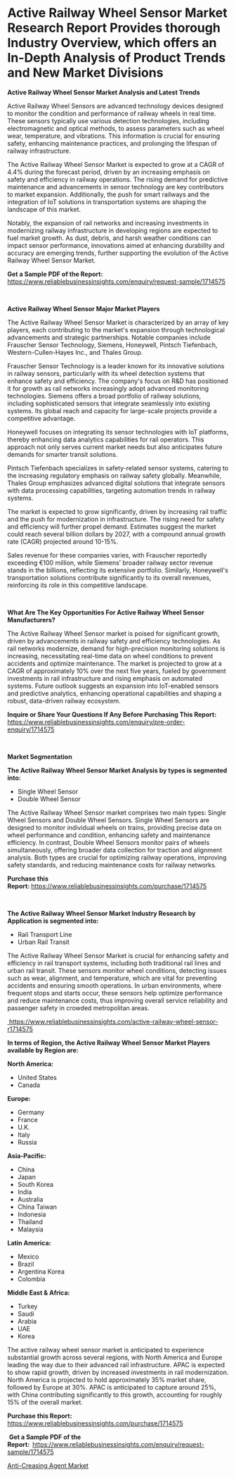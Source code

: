 <p><h1>Active Railway Wheel Sensor Market Research Report Provides thorough Industry Overview, which offers an In-Depth Analysis of Product Trends and New Market Divisions</h1></p><p><strong>Active Railway Wheel Sensor Market Analysis and Latest Trends</strong></p>
<p><p>Active Railway Wheel Sensors are advanced technology devices designed to monitor the condition and performance of railway wheels in real time. These sensors typically use various detection technologies, including electromagnetic and optical methods, to assess parameters such as wheel wear, temperature, and vibrations. This information is crucial for ensuring safety, enhancing maintenance practices, and prolonging the lifespan of railway infrastructure.</p><p>The Active Railway Wheel Sensor Market is expected to grow at a CAGR of 4.4% during the forecast period, driven by an increasing emphasis on safety and efficiency in railway operations. The rising demand for predictive maintenance and advancements in sensor technology are key contributors to market expansion. Additionally, the push for smart railways and the integration of IoT solutions in transportation systems are shaping the landscape of this market. </p><p>Notably, the expansion of rail networks and increasing investments in modernizing railway infrastructure in developing regions are expected to fuel market growth. As dust, debris, and harsh weather conditions can impact sensor performance, innovations aimed at enhancing durability and accuracy are emerging trends, further supporting the evolution of the Active Railway Wheel Sensor Market.</p></p>
<p><strong>Get a Sample PDF of the Report:&nbsp;</strong> <a href="https://www.reliablebusinessinsights.com/enquiry/request-sample/1714575?utm_campaign=1121&utm_medium=2&utm_source=Github&utm_content=ia&utm_term=11012025&utm_id=active-railway-wheel-sensor">https://www.reliablebusinessinsights.com/enquiry/request-sample/1714575</a></p>
<p>&nbsp;</p>
<p><strong>Active Railway Wheel Sensor Major Market Players</strong></p>
<p><p>The Active Railway Wheel Sensor Market is characterized by an array of key players, each contributing to the market's expansion through technological advancements and strategic partnerships. Notable companies include Frauscher Sensor Technology, Siemens, Honeywell, Pintsch Tiefenbach, Western-Cullen-Hayes Inc., and Thales Group.</p><p>Frauscher Sensor Technology is a leader known for its innovative solutions in railway sensors, particularly with its wheel detection systems that enhance safety and efficiency. The company's focus on R&D has positioned it for growth as rail networks increasingly adopt advanced monitoring technologies. Siemens offers a broad portfolio of railway solutions, including sophisticated sensors that integrate seamlessly into existing systems. Its global reach and capacity for large-scale projects provide a competitive advantage.</p><p>Honeywell focuses on integrating its sensor technologies with IoT platforms, thereby enhancing data analytics capabilities for rail operators. This approach not only serves current market needs but also anticipates future demands for smarter transit solutions.</p><p>Pintsch Tiefenbach specializes in safety-related sensor systems, catering to the increasing regulatory emphasis on railway safety globally. Meanwhile, Thales Group emphasizes advanced digital solutions that integrate sensors with data processing capabilities, targeting automation trends in railway systems.</p><p>The market is expected to grow significantly, driven by increasing rail traffic and the push for modernization in infrastructure. The rising need for safety and efficiency will further propel demand. Estimates suggest the market could reach several billion dollars by 2027, with a compound annual growth rate (CAGR) projected around 10-15%.</p><p>Sales revenue for these companies varies, with Frauscher reportedly exceeding €100 million, while Siemens’ broader railway sector revenue stands in the billions, reflecting its extensive portfolio. Similarly, Honeywell's transportation solutions contribute significantly to its overall revenues, reinforcing its role in this competitive landscape.</p></p>
<p>&nbsp;</p>
<p><strong>What Are The Key Opportunities For Active Railway Wheel Sensor Manufacturers?</strong></p>
<p><p>The Active Railway Wheel Sensor market is poised for significant growth, driven by advancements in railway safety and efficiency technologies. As rail networks modernize, demand for high-precision monitoring solutions is increasing, necessitating real-time data on wheel conditions to prevent accidents and optimize maintenance. The market is projected to grow at a CAGR of approximately 10% over the next five years, fueled by government investments in rail infrastructure and rising emphasis on automated systems. Future outlook suggests an expansion into IoT-enabled sensors and predictive analytics, enhancing operational capabilities and shaping a robust, data-driven railway ecosystem.</p></p>
<p><strong>Inquire or Share Your Questions If Any Before Purchasing This Report:</strong> <a href="https://www.reliablebusinessinsights.com/enquiry/pre-order-enquiry/1714575?utm_campaign=1121&utm_medium=2&utm_source=Github&utm_content=ia&utm_term=11012025&utm_id=active-railway-wheel-sensor">https://www.reliablebusinessinsights.com/enquiry/pre-order-enquiry/1714575</a></p>
<p>&nbsp;</p>
<p><strong>Market Segmentation</strong></p>
<p><strong>The Active Railway Wheel Sensor Market Analysis by types is segmented into:</strong></p>
<p><ul><li>Single Wheel Sensor</li><li>Double Wheel Sensor</li></ul></p>
<p><p>The Active Railway Wheel Sensor market comprises two main types: Single Wheel Sensors and Double Wheel Sensors. Single Wheel Sensors are designed to monitor individual wheels on trains, providing precise data on wheel performance and condition, enhancing safety and maintenance efficiency. In contrast, Double Wheel Sensors monitor pairs of wheels simultaneously, offering broader data collection for traction and alignment analysis. Both types are crucial for optimizing railway operations, improving safety standards, and reducing maintenance costs for railway networks.</p></p>
<p><strong>Purchase this Report:&nbsp;</strong><a href="https://www.reliablebusinessinsights.com/purchase/1714575?utm_campaign=1121&utm_medium=2&utm_source=Github&utm_content=ia&utm_term=11012025&utm_id=active-railway-wheel-sensor">https://www.reliablebusinessinsights.com/purchase/1714575</a></p>
<p>&nbsp;</p>
<p><strong>The Active Railway Wheel Sensor Market Industry Research by Application is segmented into:</strong></p>
<p><ul><li>Rail Transport Line</li><li>Urban Rail Transit</li></ul></p>
<p><p>The Active Railway Wheel Sensor Market is crucial for enhancing safety and efficiency in rail transport systems, including both traditional rail lines and urban rail transit. These sensors monitor wheel conditions, detecting issues such as wear, alignment, and temperature, which are vital for preventing accidents and ensuring smooth operations. In urban environments, where frequent stops and starts occur, these sensors help optimize performance and reduce maintenance costs, thus improving overall service reliability and passenger safety in crowded metropolitan areas.</p></p>
<p><a href="https://www.reliablebusinessinsights.com/active-railway-wheel-sensor-r1714575?utm_campaign=1121&utm_medium=2&utm_source=Github&utm_content=ia&utm_term=11012025&utm_id=active-railway-wheel-sensor">&nbsp;https://www.reliablebusinessinsights.com/active-railway-wheel-sensor-r1714575</a></p>
<p><strong>In terms of Region, the Active Railway Wheel Sensor Market Players available by Region are:</strong></p>
<p>
    <p> <strong> North America: </strong>
        <ul>
            <li>United States</li>
            <li>Canada</li>
        </ul>
        </p> 
    <p> <strong> Europe: </strong>
        <ul>
            <li>Germany</li>
            <li>France</li>
            <li>U.K.</li>
            <li>Italy</li>
            <li>Russia</li>
        </ul>
        </p> 
    <p> <strong> Asia-Pacific: </strong>
        <ul>
            <li>China</li>
            <li>Japan</li>
            <li>South Korea</li>
            <li>India</li>
            <li>Australia</li>
            <li>China Taiwan</li>
            <li>Indonesia</li>
            <li>Thailand</li>
            <li>Malaysia</li>
        </ul>
        </p> 
    <p> <strong> Latin America: </strong>
        <ul>
            <li>Mexico</li>
            <li>Brazil</li>
            <li>Argentina Korea</li>
            <li>Colombia</li>
        </ul>
        </p> 
    <p> <strong> Middle East & Africa: </strong>
        <ul>
            <li>Turkey</li>
            <li>Saudi</li>
            <li>Arabia</li>
            <li>UAE</li>
            <li>Korea</li>
        </ul>
    </p>
    </p>
<p><p>The active railway wheel sensor market is anticipated to experience substantial growth across several regions, with North America and Europe leading the way due to their advanced rail infrastructure. APAC is expected to show rapid growth, driven by increased investments in rail modernization. North America is projected to hold approximately 35% market share, followed by Europe at 30%. APAC is anticipated to capture around 25%, with China contributing significantly to this growth, accounting for roughly 15% of the overall market.</p></p>
<p><strong>Purchase this Report: </strong><a href="https://www.reliablebusinessinsights.com/purchase/1714575?utm_campaign=1121&utm_medium=2&utm_source=Github&utm_content=ia&utm_term=11012025&utm_id=active-railway-wheel-sensor">https://www.reliablebusinessinsights.com/purchase/1714575</a></p>
<p>&nbsp;<strong>Get a Sample PDF of the Report:&nbsp;&nbsp;</strong><a href="https://www.reliablebusinessinsights.com/enquiry/request-sample/1714575?utm_campaign=1121&utm_medium=2&utm_source=Github&utm_content=ia&utm_term=11012025&utm_id=active-railway-wheel-sensor">https://www.reliablebusinessinsights.com/enquiry/request-sample/1714575</a></p>
<p><strong></strong></p>
<p><p><a href="https://github.com/jaquelynhasenaue8/Market-Research-Report-List-1/blob/main/anti-creasing-agent-market.md?utm_campaign=1121&utm_medium=2&utm_source=Github&utm_content=ia&utm_term=11012025&utm_id=active-railway-wheel-sensor">Anti-Creasing Agent Market</a></p></p>
